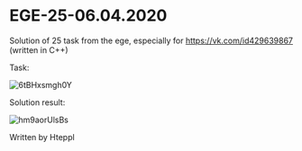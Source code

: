 # EGE-25-06.04.2020
Solution of 25 task from the ege, especially for https://vk.com/id429639867 (written in C++)

Task:

![6tBHxsmgh0Y](https://user-images.githubusercontent.com/34367447/78587839-4510e380-7846-11ea-91c3-3c5ce0ce594d.jpg)

Solution result:

![hm9aorUlsBs](https://user-images.githubusercontent.com/34367447/78587935-6c67b080-7846-11ea-8e99-03993c8028a5.jpg)

Written by Hteppl
